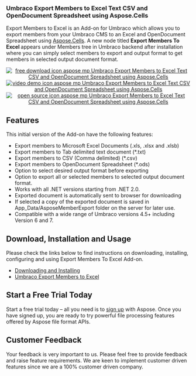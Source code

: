 <div class="entry-content">
<h3>Umbraco Export Members to Excel Text CSV and OpenDocument Spreadsheet using Aspose.Cells</h3>
<p>Export Members to Excel is an Add-on for Umbraco which allows you to export members from your Umbraco CMS to an Excel and OpenDocument Spreadsheet using <a href="https://www.aspose.com/products/cells/net">Aspose.Cells</a>. A new node titled <strong>Export Members To Excel </strong>appears under Members tree in Umbraco backend after installation where you can simply select members to export and output format to get members in selected output document format.</p>
<p style="text-align: center;"><a title="Free Download - Umbraco Export Members to Excel" href="https://asposeumbraco.codeplex.com/releases/view/616298"> <img title="Free Download - Umbraco Export Members to Excel" src="http://cdn.aspose.com/Images/marketplace/free-download-icon-aspose-mp.png" alt="free download icon aspose mp Umbraco Export Members to Excel Text CSV and OpenDocument Spreadsheet using Aspose.Cells" /></a><a title="Video Demo - Umbraco Export Members to Excel" href="https://www.youtube.com/watch?v=6PxZFvjWr2Y"><img title="Video Demo - Umbraco Export Members to Excel" src="http://cdn.aspose.com/Images/marketplace/video-demo-icon-aspose-mp.png" alt="video demo icon aspose mp Umbraco Export Members to Excel Text CSV and OpenDocument Spreadsheet using Aspose.Cells" /></a><a title="Source Code - Umbraco Export Members to Excel" href="https://asposeumbraco.codeplex.com/SourceControl/latest#Aspose.UmbracoMemberExportToExcel/"><img title="Source Code - Umbraco Export Members to Excel" src="http://cdn.aspose.com/Images/marketplace/open-source-icon-aspose-mp.png" alt="open source icon aspose mp Umbraco Export Members to Excel Text CSV and OpenDocument Spreadsheet using Aspose.Cells" /></a></p>
<h2>Features</h2>
<p>This initial version of the Add-on have the following features:</p>
<ul>
<li>Export members to Microsoft Excel Documents (.xls, .xlsx and .xlsb)</li>
<li>Export members to Tab delimited text document (*.txt)</li>
<li>Export members to CSV (Comma delimited) (*.csv)</li>
<li>Export members to OpenDocument Spreadsheet (*.ods)</li>
<li>Option to select desired output format before exporting</li>
<li>Option to export all or selected members to selected output document format.</li>
<li>Works with all .NET versions starting from .NET 2.0.</li>
<li>Exported document is automatically sent to browser for downloading</li>
<li>If selected a copy of the exported document is saved in App_Data/AsposeMemberExport folder on the server for later use.</li>
<li>Compatible with a wide range of Umbraco versions 4.5+ including Version 6 and 7.</li>
</ul>
<h2>Download, Installation and Usage</h2>
<p>Please check the links below to find instructions on downloading, installing, configuring and using Export Members To Excel Add-on.</p>
<ul>
<li><a href="https://docs.aspose.com/display/cellsnet/Umbraco+Database+Data+Exporter+to+Excel">Downloading and Installing </a></li>
<li><a href="https://docs.aspose.com/display/cellsnet/Umbraco+Export+Members+to+Excel">Umbraco Export Members to Excel</a></li>
</ul>
<h2>Start a Free Trial Today</h2>
<p>Start a free trial today &ndash; all you need is to <a href="http://www.aspose.com/community/user/createuser.aspx">sign up</a> with Aspose. Once you have signed up, you are ready to try powerful file processing features offered by Aspose file format APIs.</p>
<h2>Customer Feedback</h2>
<p>Your feedback is very important to us. Please feel free to provide feedback and raise feature requirements. We are keen to implement customer driven features since we are a 100% customer driven company. </p>
</div>
